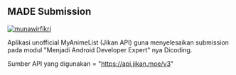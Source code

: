 ## MADE Submission ##

[![munawirfikri](https://circleci.com/gh/munawirfikri/nakama.svg?style=shield)](https://circleci.com/gh/munawirfikri/nakama)

Aplikasi unofficial MyAnimeList (Jikan API) guna menyelesaikan submission pada modul "Menjadi Android Developer Expert" nya Dicoding.

Sumber API yang digunakan = "https://api.jikan.moe/v3"
